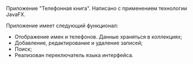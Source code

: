 Приложение "Телефонная книга".
Написано с применением технологии JavaFX.

Приложение имеет следующий функционал:

- Отображение имен и телефонов. Данные храняться в коллекциях;
- Добавление, редактирование и удаление записей;
- Поиск;
- Реализован переключатель языка интерфейса.